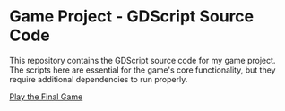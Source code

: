 # Game Project - GDScript Source Code

This repository contains the GDScript source code for my game project. The scripts here are essential for the game's core functionality, but they require additional dependencies to run properly.

[Play the Final Game](https://play.google.com/store/apps/details?id=com.Domingo7621.ZoneCo)
